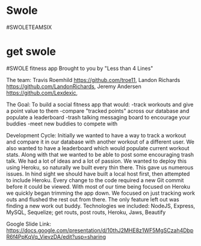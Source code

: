 # Swole
#SWOLETEAMSIX
# get swole

#SWOLE fitness app
Brought to you by  "Less than 4 Lines"

The team:
 Travis Roemhild   <https://github.com/troe11>, 
 Landon Richards <https://github.com/LandonRichards>, 
 Jeremy Andersen <https://github.com/Lexdexic>, 

The Goal:
To build a social fitness app that would:
-track workouts and give a point value to them
-compare "tracked points" across our database and populate a leaderboard
-trash talking messaging board to encourage your buddies
-meet new buddies to compete with

Development Cycle:
    Initially we wanted to have a way to track a workout and compare it in our database with another workout of a different user. We also wanted to have a leaderboard which would populate current workout stats.  Along with that we wanted to be able to post some encouraging trash talk. We had a lot of ideas and a lot of passion.
    We wanted to deploy this using Heroku, so naturally we built every thin there. This gave us numerous issues. In hind sight we should have built a local host first, then attempted to include Heroku. Every change to the code required a new Git commit before it could be viewed. With most of our time being focused on Heroku we quickly began trimming the app down. We focused on just tracking work outs and flushed the rest out from there. The only feature left out was finding a new work out buddy. 
Technologies we included: 
NodeJS,
Express,
MySQL,
Sequelize;
 get routs,
 post routs,
Heroku,
Jaws,
Beautify


Google Slide Link:
https://docs.google.com/presentation/d/10thJ2MHE8z1WF5MgSCzah4DbpR6f4PpKqVq_VievzDA/edit?usp=sharing
